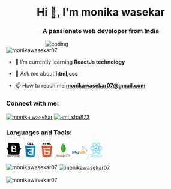 <h1 align="center">Hi 👋, I'm monika wasekar</h1>
<h3 align="center">A passionate web developer from India</h3>

<img align="right" alt="coding" width="400px" src="https://assets-v2.lottiefiles.com/a/f75ac2f2-116a-11ee-aa38-a35154041321/UTSEH078Aw.gif">

<p align="left"> <img src="https://komarev.com/ghpvc/?username=monikawasekar07&label=Profile%20views&color=0e75b6&style=flat" alt="monikawasekar07" /> </p>

- 🌱 I’m currently learning **ReactJs technology**

- 💬 Ask me about **html,css**

- 📫 How to reach me **monikawasekar07@gmail.com**

<h3 align="left">Connect with me:</h3>
<p align="left">
<a href="https://linkedin.com/in/monika wasekar" target="blank"><img align="center" src="https://raw.githubusercontent.com/rahuldkjain/github-profile-readme-generator/master/src/images/icons/Social/linked-in-alt.svg" alt="monika wasekar" height="30" width="40" /></a>
<a href="https://instagram.com/ami_sha873" target="blank"><img align="center" src="https://raw.githubusercontent.com/rahuldkjain/github-profile-readme-generator/master/src/images/icons/Social/instagram.svg" alt="ami_sha873" height="30" width="40" /></a>
</p>

<h3 align="left">Languages and Tools:</h3>
<p align="left"> <a href="https://getbootstrap.com" target="_blank" rel="noreferrer"> <img src="https://raw.githubusercontent.com/devicons/devicon/master/icons/bootstrap/bootstrap-plain-wordmark.svg" alt="bootstrap" width="40" height="40"/> </a> <a href="https://www.w3schools.com/css/" target="_blank" rel="noreferrer"> <img src="https://raw.githubusercontent.com/devicons/devicon/master/icons/css3/css3-original-wordmark.svg" alt="css3" width="40" height="40"/> </a> <a href="https://www.w3.org/html/" target="_blank" rel="noreferrer"> <img src="https://raw.githubusercontent.com/devicons/devicon/master/icons/html5/html5-original-wordmark.svg" alt="html5" width="40" height="40"/> </a> <a href="https://www.mongodb.com/" target="_blank" rel="noreferrer"> <img src="https://raw.githubusercontent.com/devicons/devicon/master/icons/mongodb/mongodb-original-wordmark.svg" alt="mongodb" width="40" height="40"/> </a> <a href="https://www.mysql.com/" target="_blank" rel="noreferrer"> <img src="https://raw.githubusercontent.com/devicons/devicon/master/icons/mysql/mysql-original-wordmark.svg" alt="mysql" width="40" height="40"/> </a> <a href="https://reactjs.org/" target="_blank" rel="noreferrer"> <img src="https://raw.githubusercontent.com/devicons/devicon/master/icons/react/react-original-wordmark.svg" alt="react" width="40" height="40"/> </a> </p>

<p><img align="left" src="https://github-readme-stats.vercel.app/api/top-langs?username=monikawasekar07&show_icons=true&locale=en&layout=compact" alt="monikawasekar07" /></p>

<p>&nbsp;<img align="center" src="https://github-readme-stats.vercel.app/api?username=monikawasekar07&show_icons=true&locale=en" alt="monikawasekar07" /></p>

<p><img align="center" src="https://github-readme-streak-stats.herokuapp.com/?user=monikawasekar07&" alt="monikawasekar07" /></p>
